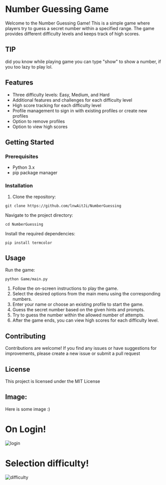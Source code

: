 # Number Guessing Game

Welcome to the Number Guessing Game! This is a simple game where players try to guess a secret number within a specified range. The game provides different difficulty levels and keeps track of high scores.

## TIP

did you know while playing game you can type "show" to show a number, if you too lazy to play lol.

## Features

- Three difficulty levels: Easy, Medium, and Hard
- Additional features and challenges for each difficulty level
- High score tracking for each difficulty level
- Profile management to sign in with existing profiles or create new profiles
- Option to remove profiles
- Option to view high scores

## Getting Started

### Prerequisites

- Python 3.x
- pip package manager

### Installation

1. Clone the repository:

```shell
git clone https://github.com/lnwAitJi/NumberGuessing
```

Navigate to the project directory:
```shell
cd NumberGuessing
```

Install the required dependencies:
```shell
pip install termcolor
```

## Usage
Run the game:
```shell
python Game/main.py
```

1) Follow the on-screen instructions to play the game.
2) Select the desired options from the main menu using the corresponding numbers.
3) Enter your name or choose an existing profile to start the game.
4) Guess the secret number based on the given hints and prompts.
5) Try to guess the number within the allowed number of attempts.
6) After the game ends, you can view high scores for each difficulty level.

## Contributing
Contributions are welcome! If you find any issues or have suggestions for improvements, please create a new issue or submit a pull request

## License
This project is licensed under the MIT License


## Image:
Here is some image :)
# On Login!
![login](https://github.com/lnwAitJi/NumberGuessing/assets/100911929/b1420aad-daf7-41f9-b9cb-1710135a6e39)
# Selection difficulty!
![difficulty](https://github.com/lnwAitJi/NumberGuessing/assets/100911929/62668bdc-84f5-4957-bc40-5f85d5443a0e)

